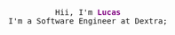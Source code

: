 <p align="center">
   <samp>
     Hii, I'm <b style="color: purple">Lucas</b>
     <br>I'm a Software Engineer at Dextra;
   </samp>
</p>


<!--
# Lucas Cardoso 👋

## Hey! Welcome to my profile

I'm a brazilian software developer, UI enthusiast and data fan.

What I've been doing:
- 🔭 I’m currently working on Big Data projects at [@dextra](https://dextra.com.br/en/)
- 🌱 Learning multiples programming concepts
- 🤔 I would love help anywhere
- 💜 Chess Lover



[![Github Badge](https://img.shields.io/badge/-Github-000?style=flat-square&logo=Github&logoColor=white&link=https://github.com/LucasSantiag)](https://github.com/LucasSantiag)
[![Linkedin Badge](https://img.shields.io/badge/-LinkedIn-blue?style=flat-square&logo=Linkedin&logoColor=white&link=https://www.linkedin.com/in/lucas-santiago-cardoso-368046170/)](https://www.linkedin.com/in/lucas-santiago-cardoso-368046170/)
[![Instagram Badge](https://img.shields.io/badge/-Instagram-C13584?style=flat-square&labelColor=C13584&logo=instagram&logoColor=white&link=https://www.instagram.com/lucas_santiago01/)](https://www.instagram.com/lucas_santiago01/)


**LucasSantiag/LucasSantiag** is a ✨ _special_ ✨ repository because its `README.md` (this file) appears on your GitHub profile.
-->
